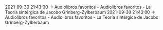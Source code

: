 2021-09-30 21:43:00 -> Audiolibros favoritos - Audiolibros favoritos - La Teoría sintérgica de Jacobo Grinberg-Zylberbaum
2021-09-30 21:43:00 -> Audiolibros favoritos - Audiolibros favoritos - La Teoría sintérgica de Jacobo Grinberg-Zylberbaum
